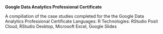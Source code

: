 **Google Data Analytics Professional Certificate**

A compiliation of the case studies completed for the the Google Data Analytics Professional Certificate
Languages: R
Technologies: RStudio Posit Cloud, RStudio Desktop, Microsoft Excel, Google Slides

